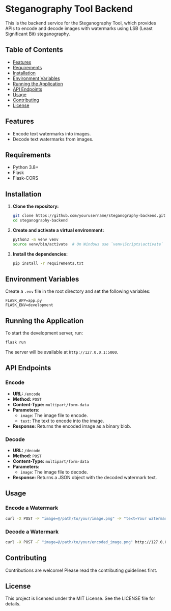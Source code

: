 
# Steganography Tool Backend

This is the backend service for the Steganography Tool, which provides APIs to encode and decode images with watermarks using LSB (Least Significant Bit) steganography.

## Table of Contents

- [Features](#features)
- [Requirements](#requirements)
- [Installation](#installation)
- [Environment Variables](#environment-variables)
- [Running the Application](#running-the-application)
- [API Endpoints](#api-endpoints)
- [Usage](#usage)
- [Contributing](#contributing)
- [License](#license)

## Features

- Encode text watermarks into images.
- Decode text watermarks from images.

## Requirements

- Python 3.8+
- Flask
- Flask-CORS

## Installation

1. **Clone the repository:**

    ```bash
    git clone https://github.com/yourusername/steganography-backend.git
    cd steganography-backend
    ```

2. **Create and activate a virtual environment:**

    ```bash
    python3 -m venv venv
    source venv/bin/activate  # On Windows use `venv\Scripts\activate`
    ```

3. **Install the dependencies:**

    ```bash
    pip install -r requirements.txt
    ```

## Environment Variables

Create a `.env` file in the root directory and set the following variables:

```
FLASK_APP=app.py
FLASK_ENV=development
```

## Running the Application

To start the development server, run:

```bash
flask run
```

The server will be available at `http://127.0.0.1:5000`.

## API Endpoints

### Encode

- **URL:** `/encode`
- **Method:** `POST`
- **Content-Type:** `multipart/form-data`
- **Parameters:**
  - `image`: The image file to encode.
  - `text`: The text to encode into the image.
- **Response:** Returns the encoded image as a binary blob.

### Decode

- **URL:** `/decode`
- **Method:** `POST`
- **Content-Type:** `multipart/form-data`
- **Parameters:**
  - `image`: The image file to decode.
- **Response:** Returns a JSON object with the decoded watermark text.

## Usage

### Encode a Watermark

```bash
curl -X POST -F "image=@/path/to/your/image.png" -F "text=Your watermark text" http://127.0.0.1:5000/encode --output encoded_image.png
```

### Decode a Watermark

```bash
curl -X POST -F "image=@/path/to/your/encoded_image.png" http://127.0.0.1:5000/decode
```

## Contributing

Contributions are welcome! Please read the contributing guidelines first.

## License

This project is licensed under the MIT License. See the LICENSE file for details.
